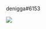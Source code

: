 denigga#6153
<!---
TheBlackArcher/TheBlackArcher is a ✨ special ✨ repository because its `README.md` (this file) appears on your GitHub profile.
You can click the Preview link to take a look at your changes.
--->
![](https://komarev.com/ghpvc/?username=TheBlackArcher&color=brightgreen)
